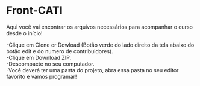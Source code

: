 # Front-CATI

Aqui você vai encontrar os arquivos necessários para acompanhar o curso desde o início!

-Clique em Clone or Dowload (Botão verde do lado direito da tela abaixo do botão edit e do numero de contribuidores).<br>
-Clique em Download ZIP.<br>
-Descompacte no seu computador.<br>
-Você deverá ter uma pasta do projeto, abra essa pasta no seu editor favorito e vamos programar!
